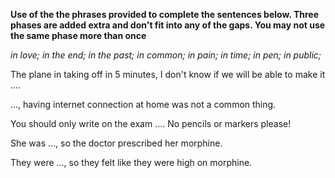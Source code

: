 **Use of the the phrases provided to complete the sentences below. Three phases are added extra and don't fit into any of the gaps. You may not use the same phase more than once**

*in love; in the end; in the past; in common; in pain; in time; in pen; in public;*

The plane in taking off in 5 minutes, I don't know if we will be able to make it ....

..., having internet connection at home was not a common thing.

You should only write on the exam .... No pencils or markers please!

She was ..., so the doctor prescribed her morphine.

They were ..., so they felt like they were high on morphine.

